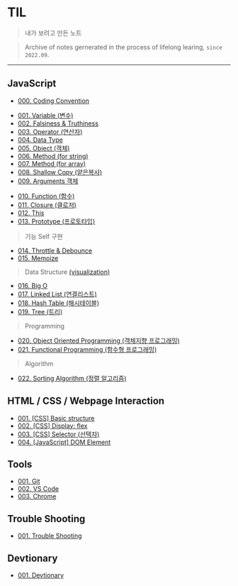 # TIL

> 내가 보려고 만든 노트

> Archive of notes gernerated in the process of lifelong learing, `since 2022.09`.

---

## JavaScript

* [000. Coding Convention](https://github.com/j25nkh/TIL/blob/master/JavaScript/convention.md)
>
* [001. Variable (변수)](https://github.com/j25nkh/TIL/blob/master/JavaScript/variable.md)
* [002. Falsiness & Truthiness](https://github.com/j25nkh/TIL/blob/master/JavaScript/falsiness.md)
* [003. Operator (연산자)](https://github.com/j25nkh/TIL/blob/master/JavaScript/operator.md)
* [004. Data Type](https://github.com/j25nkh/TIL/blob/master/JavaScript/data_type.md)
* [005. Object (객체)](https://github.com/j25nkh/TIL/blob/master/JavaScript/object.md)
* [006. Method (for string)](https://github.com/j25nkh/TIL/blob/master/JavaScript/method_string.md)
* [007. Method (for array)](https://github.com/j25nkh/TIL/blob/master/JavaScript/method_array.md)
* [008. Shallow Copy (얕은복사)](https://github.com/j25nkh/TIL/blob/master/JavaScript/shallow_copy.md)
* [009. Arguments 객체](https://github.com/j25nkh/TIL/blob/master/JavaScript/arguments.md)
>
* [010. Function (함수)](https://github.com/j25nkh/TIL/blob/master/JavaScript/function.md)
* [011. Closure (클로저)](https://github.com/j25nkh/TIL/blob/master/JavaScript/closure.md)
* [012. This](https://github.com/j25nkh/TIL/blob/master/JavaScript/this.md)
* [013. Prototype (프로토타입)](https://github.com/j25nkh/TIL/blob/master/JavaScript/prototype.md)
> 기능 Self 구현
* [014. Throttle & Debounce](https://github.com/j25nkh/TIL/blob/master/JavaScript/throttle_debounce.md)
* [015. Memoize](https://github.com/j25nkh/TIL/blob/master/JavaScript/memoize.md)
> Data Structure [(visualization)](https://www.bigocheatsheet.com/)
* [016. Big O](https://github.com/j25nkh/TIL/blob/master/JavaScript/big_O.md)
* [017. Linked List (연결리스트)](https://github.com/j25nkh/TIL/blob/master/JavaScript/linked_list.md)
* [018. Hash Table (해시테이블)](https://github.com/j25nkh/TIL/blob/master/JavaScript/hash_table.md)
* [019. Tree (트리)](https://github.com/j25nkh/TIL/blob/master/JavaScript/tree.md)
> Programming
* [020. Object Oriented Programming (객체지향 프로그래밍)](https://github.com/j25nkh/TIL/blob/master/JavaScript/object_oriented_programming.md)
* [021. Functional Programming (함수형 프로그래밍)](https://github.com/j25nkh/TIL/blob/master/JavaScript/functional_programming.md)
>Algorithm
* [022. Sorting Algorithm (정렬 알고리즘)](https://github.com/j25nkh/TIL/blob/master/JavaScript/sorting.md)

## HTML / CSS / Webpage Interaction
* [001. [CSS] Basic structure](https://github.com/j25nkh/TIL/blob/master/CSS/Basic_structure.md)
* [002. [CSS] Display: flex](https://github.com/j25nkh/TIL/blob/master/CSS/Display_flex.md)
* [003. [CSS] Selector (선택자)](https://github.com/j25nkh/TIL/blob/master/CSS/Selector.md)
* [004. [JavaScript] DOM Element](https://github.com/j25nkh/TIL/blob/master/Webpage_interaction/DOM_element.md)

## Tools
* [001. Git](https://github.com/j25nkh/TIL/blob/master/Tools/git.md)
* [002. VS Code](https://github.com/j25nkh/TIL/blob/master/Tools/VS_Code.md)
* [003. Chrome](https://github.com/j25nkh/TIL/blob/master/Tools/chrome.md)


## Trouble Shooting
* [001. Trouble Shooting](https://github.com/j25nkh/TIL/blob/master/Troubleshooting/trouble_shooting.md)

## Devtionary
* [001. Devtionary](https://github.com/j25nkh/TIL/blob/master/Devtionary/devtionary.md)
